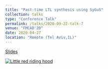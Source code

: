 ```yaml
---
title: "Past-time LTL synthesis using SyGuS"
collection: talks
type: "Conference Talk"
permalink: /talks/2020-09-22-talk-7
venue: "FMCAD'20"
date: 2020-04-27
location: "Remote (Tel Aviv,IL)"
---
```


<a href='FMCAD-Paper25.pptx'>Slides</a>

[![Little red riding hood](http://i.imgur.com/7YTMFQp.png)](https://www.loom.com/share/43073665930e4404b5d7d0e8aa260011 "Record Talk")


